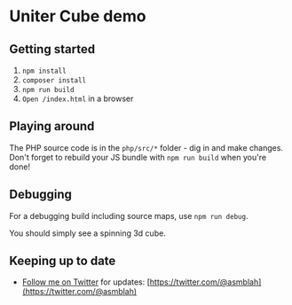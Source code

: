 Uniter Cube demo
================

Getting started
---------------

1. `npm install`
2. `composer install`
3. `npm run build`
4. `Open /index.html` in a browser

Playing around
--------------
The PHP source code is in the `php/src/*` folder - dig in and make changes. Don't forget to rebuild
your JS bundle with `npm run build` when you're done!

Debugging
---------
For a debugging build including source maps, use `npm run debug`.

You should simply see a spinning 3d cube.

Keeping up to date
------------------
- [Follow me on Twitter](https://twitter.com/@asmblah) for updates: [https://twitter.com/@asmblah](https://twitter.com/@asmblah)
